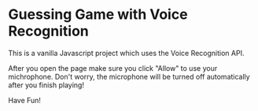 # Guessing Game with Voice Recognition

This is a vanilla Javascript project which uses the Voice Recognition API.

After you open the page make sure you click "Allow" to use your michrophone. 
Don't worry, the microphone will be turned off automatically after you finish playing!

Have Fun!
